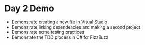 # Day 2 Demo

- Demonstrate creating a new file in Visual Studio
- Demonstrate linking dependencies and making a second project
- Demonstrate some testing practices
- Demonstate the TDD process in C# for FizzBuzz